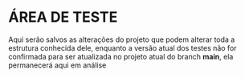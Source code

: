 # ÁREA DE TESTE
 Aqui serão salvos as alterações do projeto que podem alterar toda a estrutura conhecida dele, enquanto a versão atual dos testes não for confirmada para ser atualizada no projeto atual do branch **main**, ela permanecerá aqui em análise

 
